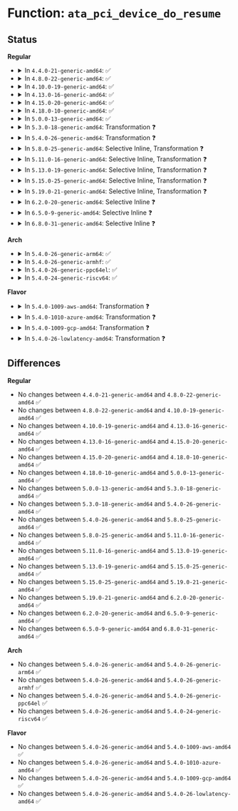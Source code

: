 # Function: <code>ata_pci_device_do_resume</code>

## Status
<b>Regular</b>
<ul>
<li>
<details>
<summary>In <code>4.4.0-21-generic-amd64</code>: ✅</summary>

```c
int ata_pci_device_do_resume(struct pci_dev * pdev)
```

```json
{
  "name": "ata_pci_device_do_resume",
  "collision_type": "Unique Global",
  "inline_type": "No",
  "funcs": [
    {
      "addr": 18446744071584911712,
      "name": "ata_pci_device_do_resume",
      "external": true,
      "loc": "drivers/ata/libata-core.c:6389",
      "file": "drivers/ata/libata-core.c",
      "inline": "seen, unknown",
      "caller_inline": [],
      "caller_func": [
        "drivers/ata/libata-core.c:ata_pci_device_resume",
        "drivers/ata/ata_piix.c:piix_pci_device_resume",
        "drivers/ata/pata_sis.c:sis_reinit_one"
      ]
    }
  ],
  "symbols": [
    {
      "addr": 18446744071584911712,
      "name": "ata_pci_device_do_resume",
      "section": ".text",
      "bind": "STB_GLOBAL",
      "size": 89
    }
  ]
}
```
</details>
</li>
<li>
<details>
<summary>In <code>4.8.0-22-generic-amd64</code>: ✅</summary>

```c
int ata_pci_device_do_resume(struct pci_dev * pdev)
```

```json
{
  "name": "ata_pci_device_do_resume",
  "collision_type": "Unique Global",
  "inline_type": "No",
  "funcs": [
    {
      "addr": 18446744071585273664,
      "name": "ata_pci_device_do_resume",
      "external": true,
      "loc": "drivers/ata/libata-core.c:6588",
      "file": "drivers/ata/libata-core.c",
      "inline": "seen, unknown",
      "caller_inline": [],
      "caller_func": [
        "drivers/ata/libata-core.c:ata_pci_device_resume",
        "drivers/ata/ata_piix.c:piix_pci_device_resume",
        "drivers/ata/pata_sis.c:sis_reinit_one"
      ]
    }
  ],
  "symbols": [
    {
      "addr": 18446744071585273664,
      "name": "ata_pci_device_do_resume",
      "section": ".text",
      "bind": "STB_GLOBAL",
      "size": 90
    }
  ]
}
```
</details>
</li>
<li>
<details>
<summary>In <code>4.10.0-19-generic-amd64</code>: ✅</summary>

```c
int ata_pci_device_do_resume(struct pci_dev * pdev)
```

```json
{
  "name": "ata_pci_device_do_resume",
  "collision_type": "Unique Global",
  "inline_type": "No",
  "funcs": [
    {
      "addr": 18446744071585473216,
      "name": "ata_pci_device_do_resume",
      "external": true,
      "loc": "drivers/ata/libata-core.c:6630",
      "file": "drivers/ata/libata-core.c",
      "inline": "seen, unknown",
      "caller_inline": [],
      "caller_func": [
        "drivers/ata/libata-core.c:ata_pci_device_resume",
        "drivers/ata/ata_piix.c:piix_pci_device_resume",
        "drivers/ata/pata_sis.c:sis_reinit_one"
      ]
    }
  ],
  "symbols": [
    {
      "addr": 18446744071585473216,
      "name": "ata_pci_device_do_resume",
      "section": ".text",
      "bind": "STB_GLOBAL",
      "size": 90
    }
  ]
}
```
</details>
</li>
<li>
<details>
<summary>In <code>4.13.0-16-generic-amd64</code>: ✅</summary>

```c
int ata_pci_device_do_resume(struct pci_dev * pdev)
```

```json
{
  "name": "ata_pci_device_do_resume",
  "collision_type": "Unique Global",
  "inline_type": "No",
  "funcs": [
    {
      "addr": 18446744071585556704,
      "name": "ata_pci_device_do_resume",
      "external": true,
      "loc": "drivers/ata/libata-core.c:6716",
      "file": "drivers/ata/libata-core.c",
      "inline": "seen, unknown",
      "caller_inline": [],
      "caller_func": [
        "drivers/ata/libata-core.c:ata_pci_device_resume",
        "drivers/ata/ata_piix.c:piix_pci_device_resume",
        "drivers/ata/pata_sis.c:sis_reinit_one"
      ]
    }
  ],
  "symbols": [
    {
      "addr": 18446744071585556704,
      "name": "ata_pci_device_do_resume",
      "section": ".text",
      "bind": "STB_GLOBAL",
      "size": 90
    }
  ]
}
```
</details>
</li>
<li>
<details>
<summary>In <code>4.15.0-20-generic-amd64</code>: ✅</summary>

```c
int ata_pci_device_do_resume(struct pci_dev * pdev)
```

```json
{
  "name": "ata_pci_device_do_resume",
  "collision_type": "Unique Global",
  "inline_type": "No",
  "funcs": [
    {
      "addr": 18446744071585988416,
      "name": "ata_pci_device_do_resume",
      "external": true,
      "loc": "drivers/ata/libata-core.c:6746",
      "file": "drivers/ata/libata-core.c",
      "inline": "seen, unknown",
      "caller_inline": [],
      "caller_func": [
        "drivers/ata/libata-core.c:ata_pci_device_resume",
        "drivers/ata/ata_piix.c:piix_pci_device_resume",
        "drivers/ata/pata_sis.c:sis_reinit_one"
      ]
    }
  ],
  "symbols": [
    {
      "addr": 18446744071585988416,
      "name": "ata_pci_device_do_resume",
      "section": ".text",
      "bind": "STB_GLOBAL",
      "size": 90
    }
  ]
}
```
</details>
</li>
<li>
<details>
<summary>In <code>4.18.0-10-generic-amd64</code>: ✅</summary>

```c
int ata_pci_device_do_resume(struct pci_dev * pdev)
```

```json
{
  "name": "ata_pci_device_do_resume",
  "collision_type": "Unique Global",
  "inline_type": "No",
  "funcs": [
    {
      "addr": 18446744071586236784,
      "name": "ata_pci_device_do_resume",
      "external": true,
      "loc": "drivers/ata/libata-core.c:6793",
      "file": "drivers/ata/libata-core.c",
      "inline": "seen, unknown",
      "caller_inline": [],
      "caller_func": [
        "drivers/ata/libata-core.c:ata_pci_device_resume",
        "drivers/ata/ata_piix.c:piix_pci_device_resume",
        "drivers/ata/pata_sis.c:sis_reinit_one"
      ]
    }
  ],
  "symbols": [
    {
      "addr": 18446744071586236784,
      "name": "ata_pci_device_do_resume",
      "section": ".text",
      "bind": "STB_GLOBAL",
      "size": 90
    }
  ]
}
```
</details>
</li>
<li>
<details>
<summary>In <code>5.0.0-13-generic-amd64</code>: ✅</summary>

```c
int ata_pci_device_do_resume(struct pci_dev * pdev)
```

```json
{
  "name": "ata_pci_device_do_resume",
  "collision_type": "Unique Global",
  "inline_type": "No",
  "funcs": [
    {
      "addr": 18446744071586377200,
      "name": "ata_pci_device_do_resume",
      "external": true,
      "loc": "drivers/ata/libata-core.c:6797",
      "file": "drivers/ata/libata-core.c",
      "inline": "seen, unknown",
      "caller_inline": [],
      "caller_func": [
        "drivers/ata/libata-core.c:ata_pci_device_resume",
        "drivers/ata/ata_piix.c:piix_pci_device_resume",
        "drivers/ata/pata_sis.c:sis_reinit_one"
      ]
    }
  ],
  "symbols": [
    {
      "addr": 18446744071586377200,
      "name": "ata_pci_device_do_resume",
      "section": ".text",
      "bind": "STB_GLOBAL",
      "size": 90
    }
  ]
}
```
</details>
</li>
<li>
<details>
<summary>In <code>5.3.0-18-generic-amd64</code>: Transformation ❓</summary>

```c
int ata_pci_device_do_resume(struct pci_dev * pdev)
```

```json
{
  "name": "ata_pci_device_do_resume",
  "collision_type": "Unique Global",
  "inline_type": "No",
  "funcs": [
    {
      "addr": 0,
      "name": "ata_pci_device_do_resume",
      "external": true,
      "loc": "drivers/ata/libata-core.c:6782",
      "file": "drivers/ata/libata-core.c",
      "inline": "seen, unknown",
      "caller_inline": [],
      "caller_func": [
        "drivers/ata/libata-core.c:ata_pci_device_resume",
        "drivers/ata/ata_piix.c:piix_pci_device_resume",
        "drivers/ata/pata_sis.c:sis_reinit_one"
      ]
    }
  ],
  "symbols": [
    {
      "addr": 18446744071586647206,
      "name": "ata_pci_device_do_resume.cold",
      "section": ".text",
      "bind": "STB_LOCAL",
      "size": 27
    },
    {
      "addr": 18446744071586620896,
      "name": "ata_pci_device_do_resume",
      "section": ".text",
      "bind": "STB_GLOBAL",
      "size": 67
    }
  ]
}
```
</details>
</li>
<li>
<details>
<summary>In <code>5.4.0-26-generic-amd64</code>: Transformation ❓</summary>

```c
int ata_pci_device_do_resume(struct pci_dev * pdev)
```

```json
{
  "name": "ata_pci_device_do_resume",
  "collision_type": "Unique Global",
  "inline_type": "No",
  "funcs": [
    {
      "addr": 0,
      "name": "ata_pci_device_do_resume",
      "external": true,
      "loc": "drivers/ata/libata-core.c:6829",
      "file": "drivers/ata/libata-core.c",
      "inline": "seen, unknown",
      "caller_inline": [],
      "caller_func": [
        "drivers/ata/libata-core.c:ata_pci_device_resume",
        "drivers/ata/ata_piix.c:piix_pci_device_resume",
        "drivers/ata/pata_sis.c:sis_reinit_one"
      ]
    }
  ],
  "symbols": [
    {
      "addr": 18446744071586794660,
      "name": "ata_pci_device_do_resume.cold",
      "section": ".text",
      "bind": "STB_LOCAL",
      "size": 27
    },
    {
      "addr": 18446744071586768464,
      "name": "ata_pci_device_do_resume",
      "section": ".text",
      "bind": "STB_GLOBAL",
      "size": 67
    }
  ]
}
```
</details>
</li>
<li>
<details>
<summary>In <code>5.8.0-25-generic-amd64</code>: Selective Inline, Transformation ❓</summary>

```c
int ata_pci_device_do_resume(struct pci_dev * pdev)
```

```json
{
  "name": "ata_pci_device_do_resume",
  "collision_type": "Unique Global",
  "inline_type": "Selective",
  "funcs": [
    {
      "addr": 18446744071587574250,
      "name": "ata_pci_device_do_resume",
      "external": true,
      "loc": "drivers/ata/libata-core.c:6020",
      "file": "drivers/ata/libata-core.c",
      "inline": "not declared, inlined",
      "caller_inline": [
        "drivers/ata/libata-core.c:ata_pci_device_resume"
      ],
      "caller_func": [
        "drivers/ata/ata_piix.c:piix_pci_device_resume",
        "drivers/ata/pata_sis.c:sis_reinit_one"
      ]
    }
  ],
  "symbols": [
    {
      "addr": 18446744071587598108,
      "name": "ata_pci_device_do_resume.cold",
      "section": ".text",
      "bind": "STB_LOCAL",
      "size": 27
    },
    {
      "addr": 18446744071587571248,
      "name": "ata_pci_device_do_resume",
      "section": ".text",
      "bind": "STB_GLOBAL",
      "size": 67
    }
  ]
}
```
</details>
</li>
<li>
<details>
<summary>In <code>5.11.0-16-generic-amd64</code>: Selective Inline, Transformation ❓</summary>

```c
int ata_pci_device_do_resume(struct pci_dev * pdev)
```

```json
{
  "name": "ata_pci_device_do_resume",
  "collision_type": "Unique Global",
  "inline_type": "Selective",
  "funcs": [
    {
      "addr": 18446744071587640506,
      "name": "ata_pci_device_do_resume",
      "external": true,
      "loc": "drivers/ata/libata-core.c:6020",
      "file": "drivers/ata/libata-core.c",
      "inline": "not declared, inlined",
      "caller_inline": [
        "drivers/ata/libata-core.c:ata_pci_device_resume"
      ],
      "caller_func": [
        "drivers/ata/ata_piix.c:piix_pci_device_resume",
        "drivers/ata/pata_sis.c:sis_reinit_one"
      ]
    }
  ],
  "symbols": [
    {
      "addr": 18446744071591522095,
      "name": "ata_pci_device_do_resume.cold",
      "section": ".text",
      "bind": "STB_LOCAL",
      "size": 27
    },
    {
      "addr": 18446744071587637648,
      "name": "ata_pci_device_do_resume",
      "section": ".text",
      "bind": "STB_GLOBAL",
      "size": 67
    }
  ]
}
```
</details>
</li>
<li>
<details>
<summary>In <code>5.13.0-19-generic-amd64</code>: Selective Inline, Transformation ❓</summary>

```c
int ata_pci_device_do_resume(struct pci_dev * pdev)
```

```json
{
  "name": "ata_pci_device_do_resume",
  "collision_type": "Unique Global",
  "inline_type": "Selective",
  "funcs": [
    {
      "addr": 18446744071587520730,
      "name": "ata_pci_device_do_resume",
      "external": true,
      "loc": "drivers/ata/libata-core.c:6020",
      "file": "drivers/ata/libata-core.c",
      "inline": "not declared, inlined",
      "caller_inline": [
        "drivers/ata/libata-core.c:ata_pci_device_resume"
      ],
      "caller_func": [
        "drivers/ata/ata_piix.c:piix_pci_device_resume",
        "drivers/ata/pata_sis.c:sis_reinit_one"
      ]
    }
  ],
  "symbols": [
    {
      "addr": 18446744071591464055,
      "name": "ata_pci_device_do_resume.cold",
      "section": ".text",
      "bind": "STB_LOCAL",
      "size": 27
    },
    {
      "addr": 18446744071587518352,
      "name": "ata_pci_device_do_resume",
      "section": ".text",
      "bind": "STB_GLOBAL",
      "size": 67
    }
  ]
}
```
</details>
</li>
<li>
<details>
<summary>In <code>5.15.0-25-generic-amd64</code>: Selective Inline, Transformation ❓</summary>

```c
int ata_pci_device_do_resume(struct pci_dev * pdev)
```

```json
{
  "name": "ata_pci_device_do_resume",
  "collision_type": "Unique Global",
  "inline_type": "Selective",
  "funcs": [
    {
      "addr": 18446744071588097690,
      "name": "ata_pci_device_do_resume",
      "external": true,
      "loc": "drivers/ata/libata-core.c:6080",
      "file": "drivers/ata/libata-core.c",
      "inline": "not declared, inlined",
      "caller_inline": [
        "drivers/ata/libata-core.c:ata_pci_device_resume"
      ],
      "caller_func": [
        "drivers/ata/ata_piix.c:piix_pci_device_resume",
        "drivers/ata/pata_sis.c:sis_reinit_one"
      ]
    }
  ],
  "symbols": [
    {
      "addr": 18446744071592531232,
      "name": "ata_pci_device_do_resume.cold",
      "section": ".text",
      "bind": "STB_LOCAL",
      "size": 27
    },
    {
      "addr": 18446744071588094496,
      "name": "ata_pci_device_do_resume",
      "section": ".text",
      "bind": "STB_GLOBAL",
      "size": 67
    }
  ]
}
```
</details>
</li>
<li>
<details>
<summary>In <code>5.19.0-21-generic-amd64</code>: Selective Inline, Transformation ❓</summary>

```c
int ata_pci_device_do_resume(struct pci_dev * pdev)
```

```json
{
  "name": "ata_pci_device_do_resume",
  "collision_type": "Unique Global",
  "inline_type": "Selective",
  "funcs": [
    {
      "addr": 18446744071589474842,
      "name": "ata_pci_device_do_resume",
      "external": true,
      "loc": "drivers/ata/libata-core.c:6048",
      "file": "drivers/ata/libata-core.c",
      "inline": "not declared, inlined",
      "caller_inline": [
        "drivers/ata/libata-core.c:ata_pci_device_resume"
      ],
      "caller_func": [
        "drivers/ata/ata_piix.c:piix_pci_device_resume",
        "drivers/ata/pata_sis.c:sis_reinit_one"
      ]
    }
  ],
  "symbols": [
    {
      "addr": 18446744071594403328,
      "name": "ata_pci_device_do_resume.cold",
      "section": ".text",
      "bind": "STB_LOCAL",
      "size": 26
    },
    {
      "addr": 18446744071589472464,
      "name": "ata_pci_device_do_resume",
      "section": ".text",
      "bind": "STB_GLOBAL",
      "size": 75
    }
  ]
}
```
</details>
</li>
<li>
<details>
<summary>In <code>6.2.0-20-generic-amd64</code>: Selective Inline ❓</summary>

```c
int ata_pci_device_do_resume(struct pci_dev * pdev)
```

```json
{
  "name": "ata_pci_device_do_resume",
  "collision_type": "Unique Global",
  "inline_type": "Selective",
  "funcs": [
    {
      "addr": 18446744071591055306,
      "name": "ata_pci_device_do_resume",
      "external": true,
      "loc": "drivers/ata/libata-core.c:6054",
      "file": "drivers/ata/libata-core.c",
      "inline": "not declared, inlined",
      "caller_inline": [
        "drivers/ata/libata-core.c:ata_pci_device_resume"
      ],
      "caller_func": [
        "drivers/ata/ata_piix.c:piix_pci_device_resume",
        "drivers/ata/pata_sis.c:sis_reinit_one"
      ]
    }
  ],
  "symbols": [
    {
      "addr": 18446744071591051360,
      "name": "ata_pci_device_do_resume",
      "section": ".text",
      "bind": "STB_GLOBAL",
      "size": 110
    }
  ]
}
```
</details>
</li>
<li>
<details>
<summary>In <code>6.5.0-9-generic-amd64</code>: Selective Inline ❓</summary>

```c
int ata_pci_device_do_resume(struct pci_dev * pdev)
```

```json
{
  "name": "ata_pci_device_do_resume",
  "collision_type": "Unique Global",
  "inline_type": "Selective",
  "funcs": [
    {
      "addr": 18446744071591411226,
      "name": "ata_pci_device_do_resume",
      "external": true,
      "loc": "drivers/ata/libata-core.c:6281",
      "file": "drivers/ata/libata-core.c",
      "inline": "not declared, inlined",
      "caller_inline": [
        "drivers/ata/libata-core.c:ata_pci_device_resume"
      ],
      "caller_func": [
        "drivers/ata/ata_piix.c:piix_pci_device_resume",
        "drivers/ata/pata_sis.c:sis_reinit_one"
      ]
    }
  ],
  "symbols": [
    {
      "addr": 18446744071591405408,
      "name": "ata_pci_device_do_resume",
      "section": ".text",
      "bind": "STB_GLOBAL",
      "size": 110
    }
  ]
}
```
</details>
</li>
<li>
<details>
<summary>In <code>6.8.0-31-generic-amd64</code>: Selective Inline ❓</summary>

```c
int ata_pci_device_do_resume(struct pci_dev * pdev)
```

```json
{
  "name": "ata_pci_device_do_resume",
  "collision_type": "Unique Global",
  "inline_type": "Selective",
  "funcs": [
    {
      "addr": 18446744071591761018,
      "name": "ata_pci_device_do_resume",
      "external": true,
      "loc": "drivers/ata/libata-core.c:6252",
      "file": "drivers/ata/libata-core.c",
      "inline": "not declared, inlined",
      "caller_inline": [
        "drivers/ata/libata-core.c:ata_pci_device_resume"
      ],
      "caller_func": [
        "drivers/ata/ata_piix.c:piix_pci_device_resume",
        "drivers/ata/pata_sis.c:sis_reinit_one"
      ]
    }
  ],
  "symbols": [
    {
      "addr": 18446744071591756288,
      "name": "ata_pci_device_do_resume",
      "section": ".text",
      "bind": "STB_GLOBAL",
      "size": 110
    }
  ]
}
```
</details>
</li>
</ul>
<b>Arch</b>
<ul>
<li>
<details>
<summary>In <code>5.4.0-26-generic-arm64</code>: ✅</summary>

```c
int ata_pci_device_do_resume(struct pci_dev * pdev)
```

```json
{
  "name": "ata_pci_device_do_resume",
  "collision_type": "Unique Global",
  "inline_type": "No",
  "funcs": [
    {
      "addr": 18446603336499688160,
      "name": "ata_pci_device_do_resume",
      "external": true,
      "loc": "drivers/ata/libata-core.c:6829",
      "file": "drivers/ata/libata-core.c",
      "inline": "seen, unknown",
      "caller_inline": [],
      "caller_func": [
        "drivers/ata/libata-core.c:ata_pci_device_resume"
      ]
    }
  ],
  "symbols": [
    {
      "addr": 18446603336499688160,
      "name": "ata_pci_device_do_resume",
      "section": ".text",
      "bind": "STB_GLOBAL",
      "size": 108
    }
  ]
}
```
</details>
</li>
<li>
<details>
<summary>In <code>5.4.0-26-generic-armhf</code>: ✅</summary>

```c
int ata_pci_device_do_resume(struct pci_dev * pdev)
```

```json
{
  "name": "ata_pci_device_do_resume",
  "collision_type": "Unique Global",
  "inline_type": "No",
  "funcs": [
    {
      "addr": 3232136664,
      "name": "ata_pci_device_do_resume",
      "external": true,
      "loc": "drivers/ata/libata-core.c:6829",
      "file": "drivers/ata/libata-core.c",
      "inline": "seen, unknown",
      "caller_inline": [],
      "caller_func": [
        "drivers/ata/libata-core.c:ata_pci_device_resume"
      ]
    }
  ],
  "symbols": [
    {
      "addr": 3232136664,
      "name": "ata_pci_device_do_resume",
      "section": ".text",
      "bind": "STB_GLOBAL",
      "size": 96
    }
  ]
}
```
</details>
</li>
<li>
<details>
<summary>In <code>5.4.0-26-generic-ppc64el</code>: ✅</summary>

```c
int ata_pci_device_do_resume(struct pci_dev * pdev)
```

```json
{
  "name": "ata_pci_device_do_resume",
  "collision_type": "Unique Global",
  "inline_type": "No",
  "funcs": [
    {
      "addr": 13835058055293020304,
      "name": "ata_pci_device_do_resume",
      "external": true,
      "loc": "drivers/ata/libata-core.c:6829",
      "file": "drivers/ata/libata-core.c",
      "inline": "seen, unknown",
      "caller_inline": [],
      "caller_func": [
        "drivers/ata/libata-core.c:ata_pci_device_resume"
      ]
    }
  ],
  "symbols": [
    {
      "addr": 13835058055293020304,
      "name": "ata_pci_device_do_resume",
      "section": ".text",
      "bind": "STB_GLOBAL",
      "size": 152
    }
  ]
}
```
</details>
</li>
<li>
<details>
<summary>In <code>5.4.0-24-generic-riscv64</code>: ✅</summary>

```c
int ata_pci_device_do_resume(struct pci_dev * pdev)
```

```json
{
  "name": "ata_pci_device_do_resume",
  "collision_type": "Unique Global",
  "inline_type": "No",
  "funcs": [
    {
      "addr": 18446743936276859800,
      "name": "ata_pci_device_do_resume",
      "external": true,
      "loc": "drivers/ata/libata-core.c:6829",
      "file": "drivers/ata/libata-core.c",
      "inline": "seen, unknown",
      "caller_inline": [],
      "caller_func": [
        "drivers/ata/libata-core.c:ata_pci_device_resume"
      ]
    }
  ],
  "symbols": [
    {
      "addr": 18446743936276859800,
      "name": "ata_pci_device_do_resume",
      "section": ".text",
      "bind": "STB_GLOBAL",
      "size": 108
    }
  ]
}
```
</details>
</li>
</ul>
<b>Flavor</b>
<ul>
<li>
<details>
<summary>In <code>5.4.0-1009-aws-amd64</code>: Transformation ❓</summary>

```c
int ata_pci_device_do_resume(struct pci_dev * pdev)
```

```json
{
  "name": "ata_pci_device_do_resume",
  "collision_type": "Unique Global",
  "inline_type": "No",
  "funcs": [
    {
      "addr": 0,
      "name": "ata_pci_device_do_resume",
      "external": true,
      "loc": "drivers/ata/libata-core.c:6829",
      "file": "drivers/ata/libata-core.c",
      "inline": "seen, unknown",
      "caller_inline": [],
      "caller_func": [
        "drivers/ata/libata-core.c:ata_pci_device_resume",
        "drivers/ata/ata_piix.c:piix_pci_device_resume",
        "drivers/ata/pata_sis.c:sis_reinit_one"
      ]
    }
  ],
  "symbols": [
    {
      "addr": 18446744071586553268,
      "name": "ata_pci_device_do_resume.cold",
      "section": ".text",
      "bind": "STB_LOCAL",
      "size": 27
    },
    {
      "addr": 18446744071586527168,
      "name": "ata_pci_device_do_resume",
      "section": ".text",
      "bind": "STB_GLOBAL",
      "size": 67
    }
  ]
}
```
</details>
</li>
<li>
<details>
<summary>In <code>5.4.0-1010-azure-amd64</code>: Transformation ❓</summary>

```c
int ata_pci_device_do_resume(struct pci_dev * pdev)
```

```json
{
  "name": "ata_pci_device_do_resume",
  "collision_type": "Unique Global",
  "inline_type": "No",
  "funcs": [
    {
      "addr": 0,
      "name": "ata_pci_device_do_resume",
      "external": true,
      "loc": "drivers/ata/libata-core.c:6829",
      "file": "drivers/ata/libata-core.c",
      "inline": "seen, unknown",
      "caller_inline": [],
      "caller_func": [
        "drivers/ata/libata-core.c:ata_pci_device_resume",
        "drivers/ata/ata_piix.c:piix_pci_device_resume",
        "drivers/ata/pata_sis.c:sis_reinit_one"
      ]
    }
  ],
  "symbols": [
    {
      "addr": 18446744071586421844,
      "name": "ata_pci_device_do_resume.cold",
      "section": ".text",
      "bind": "STB_LOCAL",
      "size": 27
    },
    {
      "addr": 18446744071586395744,
      "name": "ata_pci_device_do_resume",
      "section": ".text",
      "bind": "STB_GLOBAL",
      "size": 67
    }
  ]
}
```
</details>
</li>
<li>
<details>
<summary>In <code>5.4.0-1009-gcp-amd64</code>: Transformation ❓</summary>

```c
int ata_pci_device_do_resume(struct pci_dev * pdev)
```

```json
{
  "name": "ata_pci_device_do_resume",
  "collision_type": "Unique Global",
  "inline_type": "No",
  "funcs": [
    {
      "addr": 0,
      "name": "ata_pci_device_do_resume",
      "external": true,
      "loc": "drivers/ata/libata-core.c:6829",
      "file": "drivers/ata/libata-core.c",
      "inline": "seen, unknown",
      "caller_inline": [],
      "caller_func": [
        "drivers/ata/libata-core.c:ata_pci_device_resume",
        "drivers/ata/ata_piix.c:piix_pci_device_resume",
        "drivers/ata/pata_sis.c:sis_reinit_one"
      ]
    }
  ],
  "symbols": [
    {
      "addr": 18446744071586749220,
      "name": "ata_pci_device_do_resume.cold",
      "section": ".text",
      "bind": "STB_LOCAL",
      "size": 27
    },
    {
      "addr": 18446744071586723024,
      "name": "ata_pci_device_do_resume",
      "section": ".text",
      "bind": "STB_GLOBAL",
      "size": 67
    }
  ]
}
```
</details>
</li>
<li>
<details>
<summary>In <code>5.4.0-26-lowlatency-amd64</code>: Transformation ❓</summary>

```c
int ata_pci_device_do_resume(struct pci_dev * pdev)
```

```json
{
  "name": "ata_pci_device_do_resume",
  "collision_type": "Unique Global",
  "inline_type": "No",
  "funcs": [
    {
      "addr": 0,
      "name": "ata_pci_device_do_resume",
      "external": true,
      "loc": "drivers/ata/libata-core.c:6829",
      "file": "drivers/ata/libata-core.c",
      "inline": "seen, unknown",
      "caller_inline": [],
      "caller_func": [
        "drivers/ata/libata-core.c:ata_pci_device_resume",
        "drivers/ata/ata_piix.c:piix_pci_device_resume",
        "drivers/ata/pata_sis.c:sis_reinit_one"
      ]
    }
  ],
  "symbols": [
    {
      "addr": 18446744071586855284,
      "name": "ata_pci_device_do_resume.cold",
      "section": ".text",
      "bind": "STB_LOCAL",
      "size": 27
    },
    {
      "addr": 18446744071586829200,
      "name": "ata_pci_device_do_resume",
      "section": ".text",
      "bind": "STB_GLOBAL",
      "size": 67
    }
  ]
}
```
</details>
</li>
</ul>

## Differences
<b>Regular</b>
<ul>
<li>
No changes between <code>4.4.0-21-generic-amd64</code> and <code>4.8.0-22-generic-amd64</code> ✅
</li>
<li>
No changes between <code>4.8.0-22-generic-amd64</code> and <code>4.10.0-19-generic-amd64</code> ✅
</li>
<li>
No changes between <code>4.10.0-19-generic-amd64</code> and <code>4.13.0-16-generic-amd64</code> ✅
</li>
<li>
No changes between <code>4.13.0-16-generic-amd64</code> and <code>4.15.0-20-generic-amd64</code> ✅
</li>
<li>
No changes between <code>4.15.0-20-generic-amd64</code> and <code>4.18.0-10-generic-amd64</code> ✅
</li>
<li>
No changes between <code>4.18.0-10-generic-amd64</code> and <code>5.0.0-13-generic-amd64</code> ✅
</li>
<li>
No changes between <code>5.0.0-13-generic-amd64</code> and <code>5.3.0-18-generic-amd64</code> ✅
</li>
<li>
No changes between <code>5.3.0-18-generic-amd64</code> and <code>5.4.0-26-generic-amd64</code> ✅
</li>
<li>
No changes between <code>5.4.0-26-generic-amd64</code> and <code>5.8.0-25-generic-amd64</code> ✅
</li>
<li>
No changes between <code>5.8.0-25-generic-amd64</code> and <code>5.11.0-16-generic-amd64</code> ✅
</li>
<li>
No changes between <code>5.11.0-16-generic-amd64</code> and <code>5.13.0-19-generic-amd64</code> ✅
</li>
<li>
No changes between <code>5.13.0-19-generic-amd64</code> and <code>5.15.0-25-generic-amd64</code> ✅
</li>
<li>
No changes between <code>5.15.0-25-generic-amd64</code> and <code>5.19.0-21-generic-amd64</code> ✅
</li>
<li>
No changes between <code>5.19.0-21-generic-amd64</code> and <code>6.2.0-20-generic-amd64</code> ✅
</li>
<li>
No changes between <code>6.2.0-20-generic-amd64</code> and <code>6.5.0-9-generic-amd64</code> ✅
</li>
<li>
No changes between <code>6.5.0-9-generic-amd64</code> and <code>6.8.0-31-generic-amd64</code> ✅
</li>
</ul>
<b>Arch</b>
<ul>
<li>
No changes between <code>5.4.0-26-generic-amd64</code> and <code>5.4.0-26-generic-arm64</code> ✅
</li>
<li>
No changes between <code>5.4.0-26-generic-amd64</code> and <code>5.4.0-26-generic-armhf</code> ✅
</li>
<li>
No changes between <code>5.4.0-26-generic-amd64</code> and <code>5.4.0-26-generic-ppc64el</code> ✅
</li>
<li>
No changes between <code>5.4.0-26-generic-amd64</code> and <code>5.4.0-24-generic-riscv64</code> ✅
</li>
</ul>
<b>Flavor</b>
<ul>
<li>
No changes between <code>5.4.0-26-generic-amd64</code> and <code>5.4.0-1009-aws-amd64</code> ✅
</li>
<li>
No changes between <code>5.4.0-26-generic-amd64</code> and <code>5.4.0-1010-azure-amd64</code> ✅
</li>
<li>
No changes between <code>5.4.0-26-generic-amd64</code> and <code>5.4.0-1009-gcp-amd64</code> ✅
</li>
<li>
No changes between <code>5.4.0-26-generic-amd64</code> and <code>5.4.0-26-lowlatency-amd64</code> ✅
</li>
</ul>
